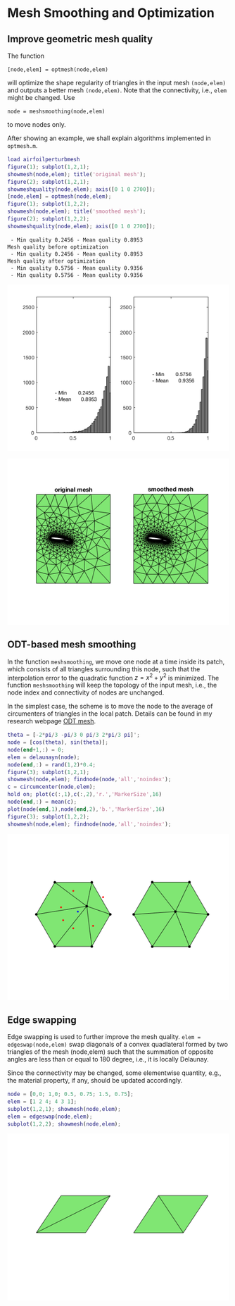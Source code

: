 # Mesh Smoothing and Optimization

## Improve geometric mesh quality

The function 

    [node,elem] = optmesh(node,elem)

will optimize the shape
regularity of triangles in the input mesh `(node,elem)` and outputs a
better mesh `(node,elem)`. Note that the connectivity, i.e., `elem` might be changed. Use 

    node = meshsmoothing(node,elem)
    
to move nodes only.

After showing an example, we shall explain algorithms implemented in `optmesh.m`.


```matlab
load airfoilperturbmesh
figure(1); subplot(1,2,1); 
showmesh(node,elem); title('original mesh');
figure(2); subplot(1,2,1); 
showmeshquality(node,elem); axis([0 1 0 2700]);
[node,elem] = optmesh(node,elem);
figure(1); subplot(1,2,2); 
showmesh(node,elem); title('smoothed mesh');
figure(2); subplot(1,2,2); 
showmeshquality(node,elem); axis([0 1 0 2700]);
```

     - Min quality 0.2456 - Mean quality 0.8953 
    Mesh quality before optimization 
     - Min quality 0.2456 - Mean quality 0.8953 
    Mesh quality after optimization 
     - Min quality 0.5756 - Mean quality 0.9356 
     - Min quality 0.5756 - Mean quality 0.9356 



    
![png](meshoptdoc_files/meshoptdoc_2_1.png)
    



    
![png](meshoptdoc_files/meshoptdoc_2_2.png)
    


## ODT-based mesh smoothing

In the function `meshsmoothing`, we move one node at a time inside its
patch, which consists of all triangles surrounding this node, such that
the interpolation error to the quadratic function $z=x^2+y^2$ is minimized. The function `meshsmoothing` will keep the topology of the input mesh, i.e., the node index and connectivity of nodes are unchanged.

In the simplest case, the scheme is to move the node to the average of
circumenters of triangles in the local patch. Details can be found in my research webpage [ODT mesh](http://math.uci.edu/~chenlong/mesh.html). 


```matlab
theta = [-2*pi/3 -pi/3 0 pi/3 2*pi/3 pi]';
node = [cos(theta), sin(theta)];
node(end+1,:) = 0;
elem = delaunayn(node);
node(end,:) = rand(1,2)*0.4;
figure(3); subplot(1,2,1);
showmesh(node,elem); findnode(node,'all','noindex');
c = circumcenter(node,elem);
hold on; plot(c(:,1),c(:,2),'r.','MarkerSize',16)
node(end,:) = mean(c);
plot(node(end,1),node(end,2),'b.','MarkerSize',16)
figure(3); subplot(1,2,2);
showmesh(node,elem); findnode(node,'all','noindex');
```


    
![png](meshoptdoc_files/meshoptdoc_4_0.png)
    


## Edge swapping

Edge swapping is used to further improve the mesh quality. `elem = edgeswap(node,elem)` swap diagonals of a convex quadlateral formed by two triangles of the mesh (node,elem) such that the summation
of opposite angles are less than or equal to 180 degree, i.e., it is locally Delaunay.

Since the connectivity may be changed, some elementwise quantity, e.g.,
the material property, if any, should be updated accordingly.


```matlab
node = [0,0; 1,0; 0.5, 0.75; 1.5, 0.75];
elem = [1 2 4; 4 3 1];
subplot(1,2,1); showmesh(node,elem);
elem = edgeswap(node,elem);
subplot(1,2,2); showmesh(node,elem);
```


    
![png](meshoptdoc_files/meshoptdoc_7_0.png)
    

